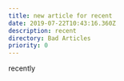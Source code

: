 ```yaml
---
title: new article for recent
date: 2019-07-22T10:43:16.360Z
description: recent
directory: Bad Articles
priority: 0
---
```

recently
